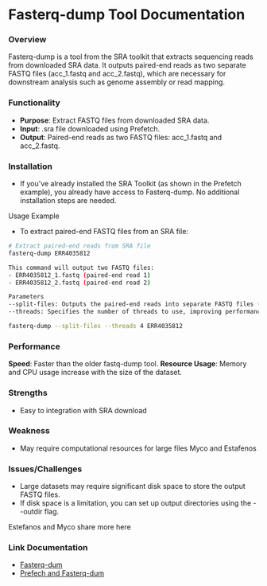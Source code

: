# Fasterq-dump Tool Documentation
### Overview
Fasterq-dump is a tool from the SRA toolkit that extracts sequencing reads from downloaded SRA data. It outputs paired-end reads as two separate FASTQ files (acc_1.fastq and acc_2.fastq), which are necessary for downstream analysis such as genome assembly or read mapping.

### Functionality
- **Purpose**: Extract FASTQ files from downloaded SRA data.
- **Input**: .sra file downloaded using Prefetch.
- **Output**: Paired-end reads as two FASTQ files: acc_1.fastq and acc_2.fastq.

### Installation
- If you've already installed the SRA Toolkit (as shown in the Prefetch example), you already have access to Fasterq-dump. No additional installation steps are needed.

Usage Example
- To extract paired-end FASTQ files from an SRA file:
```bash
# Extract paired-end reads from SRA file
fasterq-dump ERR4035812

This command will output two FASTQ files:
- ERR4035812_1.fastq (paired-end read 1)
- ERR4035812_2.fastq (paired-end read 2)

Parameters
--split-files: Outputs the paired-end reads into separate FASTQ files (acc_1.fastq and acc_2.fastq).
--threads: Specifies the number of threads to use, improving performance with large datasets.

fasterq-dump --split-files --threads 4 ERR4035812
```
### Performance
**Speed**: Faster than the older fastq-dump tool.
**Resource Usage**: Memory and CPU usage increase with the size of the dataset.

### Strengths 
- Easy to integration with SRA download 
### Weakness 
- May require computational resources for large files 
Myco and Estafenos 

### Issues/Challenges
- Large datasets may require significant disk space to store the output FASTQ files.
- If disk space is a limitation, you can set up output directories using the --outdir flag.

Estefanos and Myco share more here 

### Link Documentation 
- [Fasterq-dum](https://github.com/ncbi/sra-tools)
- [Prefech and Fasterq-dum](https://github.com/ncbi/sra-tools/wiki/08.-prefetch-and-fasterq-dump)
